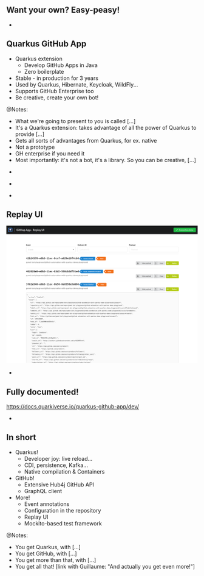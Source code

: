 ## Want your own? Easy-peasy!

-

## Quarkus GitHub App

* Quarkus extension
  * Develop GitHub Apps in Java
  * Zero boilerplate
* Stable - in production for 3 years
* Used by Quarkus, Hibernate, Keycloak, WildFly...
* Supports GitHub Enterprise too
* Be creative, create your own bot!

@Notes:

* What we're going to present to you is called [...]
* It's a Quarkus extension:
  takes advantage of all the power of Quarkus to provide [...]
* Gets all sorts of advantages from Quarkus, for ex. native
* Not a prototype
* GH enterprise if you need it
* Most importantly: it's not a bot, it's a library.
  So you can be creative, [...]

-

<!-- .element data-background="images/tweet-close-osgi-tickets.png" data-background-size="auto" -->

-

<!-- .element data-background="images/github-automation-with-quarkus-demo-time.svg" data-background-size="contain" -->

-

<!-- .element data-visibility="hidden" -->

## Replay UI

![](images/replay-ui.png)

-

## Fully documented!

https://docs.quarkiverse.io/quarkus-github-app/dev/

-

## In short

* Quarkus!
  * Developer joy: live reload...
  * CDI, persistence, Kafka...
  * Native compilation & Containers
* GitHub!
  * Extensive Hub4j GitHub API
  * GraphQL client
* More!
  * Event annotations
  * Configuration in the repository
  * Replay UI
  * Mockito-based test framework

@Notes:

* You get Quarkus, with [...]
* You get GitHub, with [...]
* You get more than that, with [...]
* You get all that! \[link with Guillaume: "And actually you get even more!"]